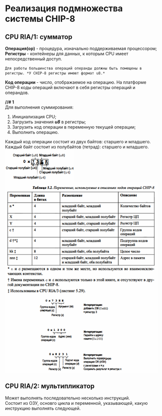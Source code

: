 # Реализация подмножества системы CHIP-8

## CPU RIA/1: сумматор

**Операция(op)** - процедура, изначально поддерживаемая процессором;  
**Регистры** - контейнеры для данных, к которым CPU имеет непосредственный доступ.  

    Для работы большинства операций операнды должны быть помещены в регистры. *У CHIP-8 регистры имеют формат u8.*

**Код операции** - число, отображаемое на операцию. На платформе CHIP-8 коды операций включают в себя регистры операций и операндов.  

**//# 1**  
Для выполнения суммирования:

1. Инициализация CPU;
2. Загрузить значения ***u8*** в регистры;
3. Загрузить код операции в переменную текущей операции;
4. Выполнить операцию.

Каждый код операции состоит из двух байтов: старшего и младшего.  
Каждый байт состоит из полубайтов (тетрад): старшего и младшего.  
![Opcode contents](image.png)  
![Opcode decoding](image-1.png)  

## CPU RIA/2: мультипликатор

Может выполнять последовательно несколько инструкций.  
Состоит из ОЗУ, основго цикла и переменной, указывающей, какую инструкцию выполнять следующей.  
